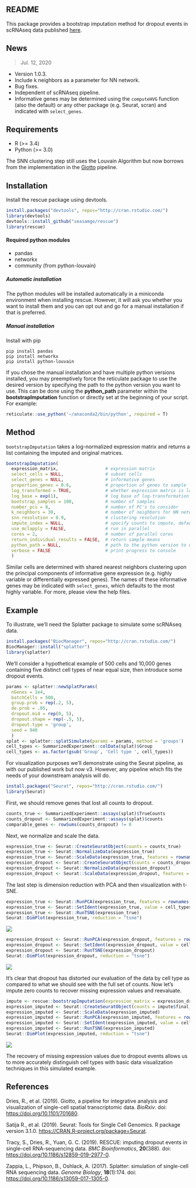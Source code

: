 
<!-- README.md is generated from README.Rmd. Please edit that file -->

## README

This package provides a bootstrap imputation method for dropout events
in scRNAseq data published
[here](https://doi.org/10.1186/s12859-019-2977-0).

## News

> Jul. 12, 2020

  - Version 1.0.3.
  - Include k neighbors as a parameter for NN network.
  - Bug fixes.
  - Independent of scRNAseq pipeline.
  - Informative genes may be determined using the `computeHVG` function
    (also the default) or any other package (e.g. Seurat, scran) and
    indicated with `select_genes`.

## Requirements

  - R (\>= 3.4)  
  - Python (\>= 3.0)

The SNN clustering step still uses the Louvain Algorithm but now borrows
from the implementation in the [Giotto](https://rubd.github.io/Giotto/)
pipeline.

## Installation

Install the rescue package using devtools.

``` r
install.packages("devtools", repos="http://cran.rstudio.com/")
library(devtools)
devtools::install_github("seasamgo/rescue")
library(rescue)
```

#### Required python modules

  - pandas  
  - networkx  
  - community (from python-louvain)

##### Automatic installation

The python modules will be installed automatically in a miniconda
environment when installing rescue. However, it will ask you whether you
want to install them and you can opt out and go for a manual
installation if that is preferred.

##### Manual installation

Install with pip

    pip install pandas
    pip install networkx
    pip install python-louvain

If you chose the manual installation and have multiple python versions
installed, you may preemptively force the reticulate package to use the
desired version by specifying the path to the python version you want to
use. This can be done using the **python\_path** parameter within the
**bootstrapImputation** function or directly set at the beginning of
your script. For example:

``` r
reticulate::use_python('~/anaconda2/bin/python', required = T)
```

## Method

`bootstrapImputation` takes a log-normalized expression matrix and
returns a list containing the imputed and original matrices.

``` r
bootstrapImputation(
  expression_matrix,                  # expression matrix
  select_cells = NULL,                # subset cells
  select_genes = NULL,                # informative genes
  proportion_genes = 0.6,             # proportion of genes to sample
  log_transformed = TRUE,             # whether expression matrix is log-transformed
  log_base = exp(1),                  # log base of log-transformation
  bootstrap_samples = 100,            # number of samples
  number_pcs = 8,                     # number of PC's to consider
  k_neighbors = 30,                   # number of neighbors for NN network
  snn_resolution = 0.9,               # clustering resolution
  impute_index = NULL,                # specify counts to impute, defaults to zero values
  use_mclapply = FALSE,               # run in parallel
  cores = 2,                          # number of parallel cores
  return_individual_results = FALSE,  # return sample means
  python_path = NULL,                 # path to the python version to use, defaults to default path
  verbose = FALSE                     # print progress to console
  )
```

Similar cells are determined with shared nearest neighbors clustering
upon the principal components of informative gene expression
(e.g. highly variable or differentially expressed genes). The names of
these informative genes may be indicated with `select_genes`, which
defaults to the most highly variable. For more, please view the help
files.

## Example

To illustrate, we’ll need the Splatter package to simulate some scRNAseq
data.

``` r
install.packages("BiocManager", repos="http://cran.rstudio.com/")
BiocManager::install("splatter")
library(splatter)
```

We’ll consider a hypothetical example of 500 cells and 10,000 genes
containing five distinct cell types of near equal size, then introduce
some dropout events.

``` r
params <- splatter::newSplatParams(
  nGenes = 1e4,
  batchCells = 500,
  group.prob = rep(.2, 5),
  de.prob = .05,
  dropout.mid = rep(0, 5),
  dropout.shape = rep(-.5, 5),
  dropout.type = 'group',
  seed = 940
  )
splat <- splatter::splatSimulate(params = params, method = 'groups')
cell_types <- SummarizedExperiment::colData(splat)$Group
cell_types <- as.factor(gsub('Group', 'Cell type ', cell_types))
```

For visualization purposes we’ll demonstrate using the Seurat pipeline,
as with our published work but now v3. However, any pipeline which fits
the needs of your downstream analysis will do.

``` r
install.packages("Seurat", repos="http://cran.rstudio.com/")
library(Seurat)
```

First, we should remove genes that lost all counts to dropout.

``` r
counts_true <- SummarizedExperiment::assays(splat)$TrueCounts
counts_dropout <- SummarizedExperiment::assays(splat)$counts
comparable_genes <- rowSums(counts_dropout) != 0
```

Next, we normalize and scale the data.

``` r
expression_true <- Seurat::CreateSeuratObject(counts = counts_true)
expression_true <- Seurat::NormalizeData(expression_true)
expression_true <- Seurat::ScaleData(expression_true, features = rownames(expression_true))
expression_dropout <- Seurat::CreateSeuratObject(counts = counts_dropout[comparable_genes, ])
expression_dropout <- Seurat::NormalizeData(expression_dropout)
expression_dropout <- Seurat::ScaleData(expression_dropout, features = rownames(expression_dropout))
```

The last step is dimension reduction with PCA and then visualization
with t-SNE.

``` r
expression_true <- Seurat::RunPCA(expression_true, features = rownames(expression_true), verbose = FALSE)
expression_true <- Seurat::SetIdent(expression_true, value = cell_types)
expression_true <- Seurat::RunTSNE(expression_true)
Seurat::DimPlot(expression_true, reduction = "tsne")
```

![](man/figures/README-unnamed-chunk-10-1.png)<!-- -->

``` r
expression_dropout <- Seurat::RunPCA(expression_dropout, features = rownames(expression_dropout), verbose = FALSE)
expression_dropout <- Seurat::SetIdent(expression_dropout, value = cell_types)
expression_dropout <- Seurat::RunTSNE(expression_dropout)
Seurat::DimPlot(expression_dropout, reduction = "tsne")
```

![](man/figures/README-unnamed-chunk-10-2.png)<!-- -->

It’s clear that dropout has distorted our evaluation of the data by cell
type as compared to what we should see with the full set of counts. Now
let’s impute zero counts to recover missing expression values and
reevaluate.

``` r
impute <- rescue::bootstrapImputation(expression_matrix = expression_dropout@assays$RNA@data) # python_path can be set here
expression_imputed <- Seurat::CreateSeuratObject(counts = impute$final_imputation)
expression_imputed <- Seurat::ScaleData(expression_imputed)
expression_imputed <- Seurat::RunPCA(expression_imputed, features = rownames(expression_imputed), verbose = FALSE)
expression_imputed <- Seurat::SetIdent(expression_imputed, value = cell_types)
expression_imputed <- Seurat::RunTSNE(expression_imputed)
Seurat::DimPlot(expression_imputed, reduction = "tsne")
```

![](man/figures/README-unnamed-chunk-11-1.png)<!-- -->

The recovery of missing expression values due to dropout events allows
us to more accurately distinguish cell types with basic data
visualization techniques in this simulated example.

## References

Dries, R., et al. (2019). Giotto, a pipeline for integrative analysis
and visualization of single-cell spatial transcriptomic data. *BioRxiv*.
doi: <https://doi.org/10.1101/701680>.

Satija R., et al. (2019). Seurat: Tools for Single Cell Genomics. R
package version 3.1.0. <https://CRAN.R-project.org/package=Seurat>.

Tracy, S., Dries, R., Yuan, G. C. (2019). RESCUE: imputing dropout
events in single-cell RNA-sequencing data. *BMC Bioinformatics*,
**20**(388). doi: <https://doi.org/10.1186/s12859-019-2977-0>.

Zappia, L., Phipson, B., Oshlack, A. (2017). Splatter: simulation of
single-cell RNA sequencing data. *Genome Biology*, **18**(1):174. doi:
<https://doi.org/10.1186/s13059-017-1305-0>.

